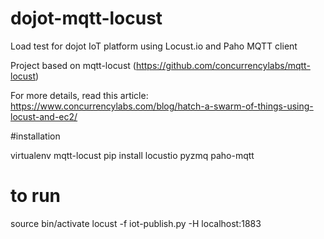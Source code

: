 # dojot-mqtt-locust
Load test for dojot IoT platform using Locust.io and Paho MQTT client

Project based on mqtt-locust (https://github.com/concurrencylabs/mqtt-locust)

For more details, read this article: https://www.concurrencylabs.com/blog/hatch-a-swarm-of-things-using-locust-and-ec2/


#installation

virtualenv mqtt-locust
pip install locustio pyzmq paho-mqtt


# to run
 source bin/activate
 locust -f iot-publish.py -H localhost:1883

